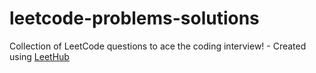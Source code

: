 # leetcode-problems-solutions
Collection of LeetCode questions to ace the coding interview! - Created using [LeetHub](https://github.com/QasimWani/LeetHub)
